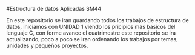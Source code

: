 #Estructura de datos Aplicadas SM44

En este repositorio se iran guardando todos los trabajos de estructura de datos, iniciamos con UNIDAD 1 viendo los pricipios mas basicos del lenguaje C, con forme avance el cuatrimestre este repositorio se ira actualizando, poco a poco se iran ordenando los trabajos por temas, unidades y pequeños proyectos.